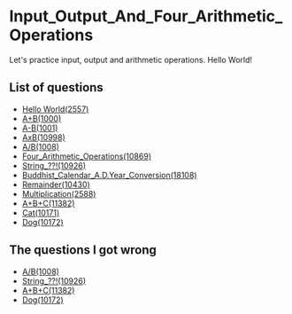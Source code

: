 Input_Output_And_Four_Arithmetic_Operations
==========

Let's practice input, output and arithmetic operations. Hello World!

List of questions
-----------

- [Hello World(2557)](https://github.com/yoru4890/coding_test/blob/main/baekjoon/I.O._and_four_arithmetic_operations/2557.md)
- [A+B(1000)](https://github.com/yoru4890/coding_test/blob/main/baekjoon/I.O._and_four_arithmetic_operations/1000.md)
- [A-B(1001)](https://github.com/yoru4890/coding_test/blob/main/baekjoon/I.O._and_four_arithmetic_operations/1001.md)
- [AxB(10998)](https://github.com/yoru4890/coding_test/blob/main/baekjoon/I.O._and_four_arithmetic_operations/10998.md)
- [A/B(1008)](https://github.com/yoru4890/coding_test/blob/main/baekjoon/I.O._and_four_arithmetic_operations/1008.md)
- [Four_Arithmetic_Operations(10869)](https://github.com/yoru4890/coding_test/blob/main/baekjoon/I.O._and_four_arithmetic_operations/10869.md)
- [String_??!(10926)](https://github.com/yoru4890/coding_test/blob/main/baekjoon/I.O._and_four_arithmetic_operations/10926.md)
- [Buddhist_Calendar_A.D.Year_Conversion(18108)](https://github.com/yoru4890/coding_test/blob/main/baekjoon/I.O._and_four_arithmetic_operations/18108.md)
- [Remainder(10430)](https://github.com/yoru4890/coding_test/blob/main/baekjoon/I.O._and_four_arithmetic_operations/10430.md)
- [Multiplication(2588)](https://github.com/yoru4890/coding_test/blob/main/baekjoon/I.O._and_four_arithmetic_operations/2588.md)
- [A+B+C(11382)](https://github.com/yoru4890/coding_test/blob/main/baekjoon/I.O._and_four_arithmetic_operations/11382.md)
- [Cat(10171)](https://github.com/yoru4890/coding_test/blob/main/baekjoon/I.O._and_four_arithmetic_operations/10171.md)
- [Dog(10172)](https://github.com/yoru4890/coding_test/blob/main/baekjoon/I.O._and_four_arithmetic_operations/10172.md)

The questions I got wrong
--------------

- [A/B(1008)](https://github.com/yoru4890/coding_test/blob/main/baekjoon/I.O._and_four_arithmetic_operations/1008.md)
- [String_??!(10926)](https://github.com/yoru4890/coding_test/blob/main/baekjoon/I.O._and_four_arithmetic_operations/10926.md)
- [A+B+C(11382)](https://github.com/yoru4890/coding_test/blob/main/baekjoon/I.O._and_four_arithmetic_operations/11382.md)
- [Dog(10172)](https://github.com/yoru4890/coding_test/blob/main/baekjoon/I.O._and_four_arithmetic_operations/10172.md)
